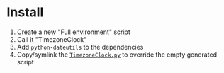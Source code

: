 # Install

1. Create a new "Full environment" script
1. Call it "TimezoneClock"
1. Add `python-dateutils` to the dependencies
1. Copy/symlink the [`TimezoneClock.py`](./TimezoneClock.py) to override the empty generated script
